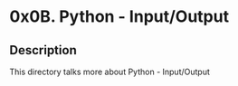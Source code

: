 # 0x0B. Python - Input/Output

## Description 

This directory talks more about Python - Input/Output
